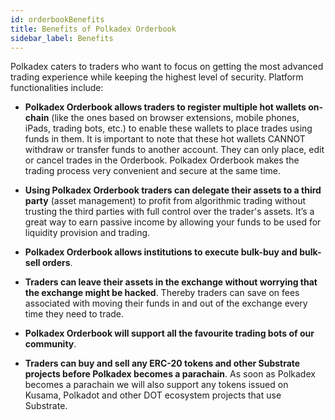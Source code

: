 ```yaml
---
id: orderbookBenefits
title: Benefits of Polkadex Orderbook
sidebar_label: Benefits
---
```


Polkadex caters to traders who want to focus on getting the most advanced trading experience while keeping the highest level of security. Platform functionalities include:

* **Polkadex Orderbook allows traders to register multiple hot wallets on-chain** (like the ones based on browser extensions, mobile phones, iPads, trading bots, etc.) to enable these wallets to place trades using funds in them. It is important to note that these hot wallets CANNOT withdraw or transfer funds to another account. They can only place, edit or cancel trades in the Orderbook. Polkadex Orderbook makes the trading process very convenient and secure at the same time.

* **Using Polkadex Orderbook traders can delegate their assets to a third party** (asset management) to profit from algorithmic trading without trusting the third parties with full control over the trader's assets. It’s a great way to earn passive income by allowing your funds to be used for liquidity provision and trading.

* **Polkadex Orderbook allows institutions to execute bulk-buy and bulk-sell orders**.

* **Traders can leave their assets in the exchange without worrying that the exchange might be hacked**. Thereby traders can save on fees associated with moving their funds in and out of the exchange every time they need to trade.

* **Polkadex Orderbook will support all the favourite trading bots of our community**.

* **Traders can buy and sell any ERC-20 tokens and other Substrate projects before Polkadex becomes a parachain**. As soon as Polkadex becomes a parachain we will also support any tokens issued on Kusama, Polkadot and other DOT ecosystem projects that use Substrate.